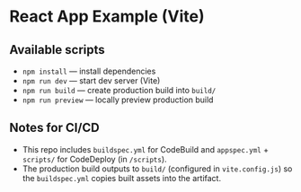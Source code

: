 # React App Example (Vite)

## Available scripts
- `npm install` — install dependencies
- `npm run dev` — start dev server (Vite)
- `npm run build` — create production build into `build/`
- `npm run preview` — locally preview production build

## Notes for CI/CD
- This repo includes `buildspec.yml` for CodeBuild and `appspec.yml` + `scripts/` for CodeDeploy (in `/scripts`).
- The production build outputs to `build/` (configured in `vite.config.js`) so the `buildspec.yml` copies built assets into the artifact.
